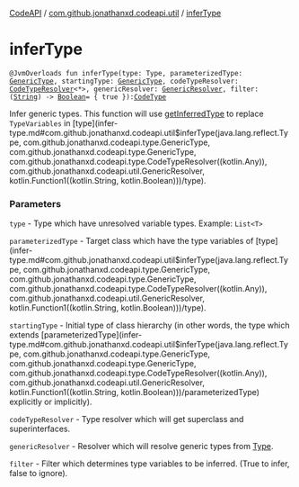 [CodeAPI](../index.md) / [com.github.jonathanxd.codeapi.util](index.md) / [inferType](.)

# inferType

`@JvmOverloads fun inferType(type: Type, parameterizedType: `[`GenericType`](../com.github.jonathanxd.codeapi.type/-generic-type/index.md)`, startingType: `[`GenericType`](../com.github.jonathanxd.codeapi.type/-generic-type/index.md)`, codeTypeResolver: `[`CodeTypeResolver`](../com.github.jonathanxd.codeapi.type/-code-type-resolver/index.md)`<*>, genericResolver: `[`GenericResolver`](-generic-resolver/index.md)`, filter: (`[`String`](https://kotlinlang.org/api/latest/jvm/stdlib/kotlin/-string/index.html)`) -> `[`Boolean`](https://kotlinlang.org/api/latest/jvm/stdlib/kotlin/-boolean/index.html)` = { true }): `[`CodeType`](../com.github.jonathanxd.codeapi.type/-code-type/index.md)

Infer generic types. This function will use [getInferredType](get-inferred-type.md) to replace `TypeVariables` in [type](infer-type.md#com.github.jonathanxd.codeapi.util$inferType(java.lang.reflect.Type, com.github.jonathanxd.codeapi.type.GenericType, com.github.jonathanxd.codeapi.type.GenericType, com.github.jonathanxd.codeapi.type.CodeTypeResolver((kotlin.Any)), com.github.jonathanxd.codeapi.util.GenericResolver, kotlin.Function1((kotlin.String, kotlin.Boolean)))/type).

### Parameters

`type` - Type which have unresolved variable types. Example: `List<T>`

`parameterizedType` - Target class which have the type variables of [type](infer-type.md#com.github.jonathanxd.codeapi.util$inferType(java.lang.reflect.Type, com.github.jonathanxd.codeapi.type.GenericType, com.github.jonathanxd.codeapi.type.GenericType, com.github.jonathanxd.codeapi.type.CodeTypeResolver((kotlin.Any)), com.github.jonathanxd.codeapi.util.GenericResolver, kotlin.Function1((kotlin.String, kotlin.Boolean)))/type).

`startingType` - Initial type of class hierarchy (in other words, the type which extends [parameterizedType](infer-type.md#com.github.jonathanxd.codeapi.util$inferType(java.lang.reflect.Type, com.github.jonathanxd.codeapi.type.GenericType, com.github.jonathanxd.codeapi.type.GenericType, com.github.jonathanxd.codeapi.type.CodeTypeResolver((kotlin.Any)), com.github.jonathanxd.codeapi.util.GenericResolver, kotlin.Function1((kotlin.String, kotlin.Boolean)))/parameterizedType)
explicitly or implicitly).

`codeTypeResolver` - Type resolver which will get superclass and superinterfaces.

`genericResolver` - Resolver which will resolve generic types from [Type](#).

`filter` - Filter which determines type variables to be inferred. (True to infer, false to ignore).